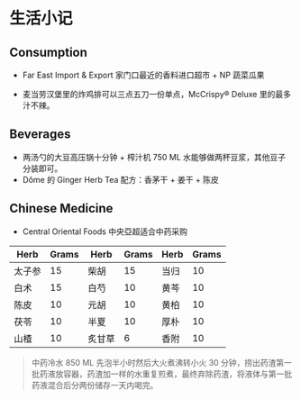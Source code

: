 # 生活小记

## Consumption

- Far East Import & Export 家门口最近的香料进口超市 + NP 蔬菜瓜果

- 麦当劳汉堡里的炸鸡排可以三点五刀一份单点，McCrispy® Deluxe 里的最多汁不辣。

## Beverages

- 两汤勺的大豆高压锅十分钟 + 榨汁机 750 ML 水能够做两杯豆浆，其他豆子分装即可。
- Dôme 的 Ginger Herb Tea 配方：香茅干 + 姜干 + 陈皮

## Chinese Medicine

- Central Oriental Foods 中央亞超适合中药采购

| **Herb** | **Grams** | **Herb** | **Grams** | **Herb** | **Grams** |
| -------- | --------- | -------- | --------- | -------- | --------- |
| 太子参   | 15        | 柴胡     | 15        | 当归     | 10        |
| 白术     | 15        | 白芍     | 10        | 黄芩     | 10        |
| 陈皮     | 10        | 元胡     | 10        | 黄柏     | 10        |
| 茯苓     | 10        | 半夏     | 10        | 厚朴     | 10        |
| 山楂     | 10        | 炙甘草   | 6         | 香附     | 10        |

> 中药冷水 850 ML 先泡半小时然后大火煮沸转小火 30 分钟，捞出药渣第一批药液放容器，药渣加一样的水重复煎煮，最终弃除药渣，将液体与第一批药液混合后分两份储存一天内喝完。
